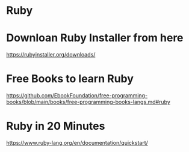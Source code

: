 # Ruby

# Downloan Ruby Installer from here

https://rubyinstaller.org/downloads/

# Free Books to learn Ruby

https://github.com/EbookFoundation/free-programming-books/blob/main/books/free-programming-books-langs.md#ruby

# Ruby in 20 Minutes

https://www.ruby-lang.org/en/documentation/quickstart/

